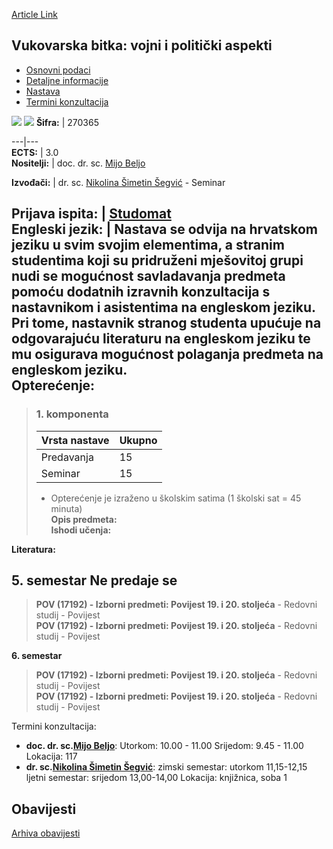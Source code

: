 [Article Link](https://www.fhs.hr/predmet/vbvpa_a)

## Vukovarska bitka: vojni i politički aspekti
  * [Osnovni podaci](https://www.fhs.hr/predmet/vbvpa_a#v1id-904887_250871_1_0 "Osnovni podaci")
  * [Detaljne informacije](https://www.fhs.hr/predmet/vbvpa_a#v1id-904887_250871_1_1 "Detaljne informacije")
  * [Nastava](https://www.fhs.hr/predmet/vbvpa_a#v1id-904887_250871_1_2 "Nastava")
  * [Termini konzultacija](https://www.fhs.hr/predmet/vbvpa_a#v1id-904887_250871_1_3 "Termini konzultacija")


[![](https://www.fhs.hr/img/flags/gif/hr.gif)](https://www.fhs.hr/predmet/vbvpa_a) [![](https://www.fhs.hr/img/flags/gif/gb.gif)](https://www.fhs.hr/en/course/mapaotbov_a)
**Šifra:** |  270365  
  
---|---  
**ECTS:** |  3.0   
**Nositelji:** |  doc. dr. sc. [Mijo Beljo](https://www.fhs.hr/djelatnik/mijo.beljo)   
  
**Izvođači:** |  dr. sc. [Nikolina Šimetin Šegvić](https://www.fhs.hr/djelatnik/nikolina.simetin_segvic) - Seminar  
  
**Prijava ispita:** |  [Studomat](http://www.isvu.hr/studomat)  
**Engleski jezik:** |  Nastava se odvija na hrvatskom jeziku u svim svojim elementima, a stranim studentima koji su pridruženi mješovitoj grupi nudi se mogućnost savladavanja predmeta pomoću dodatnih izravnih konzultacija s nastavnikom i asistentima na engleskom jeziku. Pri tome, nastavnik stranog studenta upućuje na odgovarajuću literaturu na engleskom jeziku te mu osigurava mogućnost polaganja predmeta na engleskom jeziku.   
**Opterećenje:**  
---  
> ### 1. komponenta
> | Vrsta nastave | Ukupno  
> ---|---  
> Predavanja | 15  
> Seminar | 15  
> * Opterećenje je izraženo u školskim satima (1 školski sat = 45 minuta)   
**Opis predmeta:**  
> **Ishodi učenja:**  

  
**Literatura:**  

  
**5. semestar** Ne predaje se  
---  
> **POV (17192) - Izborni predmeti: Povijest 19. i 20. stoljeća** - Redovni studij - Povijest  
>  **POV (17192) - Izborni predmeti: Povijest 19. i 20. stoljeća** - Redovni studij - Povijest  
>   
  
**6. semestar**  
> **POV (17192) - Izborni predmeti: Povijest 19. i 20. stoljeća** - Redovni studij - Povijest  
>  **POV (17192) - Izborni predmeti: Povijest 19. i 20. stoljeća** - Redovni studij - Povijest  
>   
Termini konzultacija: 
  * **doc. dr. sc.[Mijo Beljo](https://www.fhs.hr/djelatnik/mijo.beljo)**: 
Utorkom: 10.00 - 11.00
Srijedom: 9.45 - 11.00
Lokacija: 117 
  * **dr. sc.[Nikolina Šimetin Šegvić](https://www.fhs.hr/djelatnik/nikolina.simetin_segvic)**: 
zimski semestar: utorkom 11,15-12,15
ljetni semestar: srijedom 13,00-14,00
Lokacija: knjižnica, soba 1 


## Obavijesti
[Arhiva obavijesti](https://www.fhs.hr/predmet/vbvpa_a?@=21ndt#news_124446 "Arhiva obavijesti")
